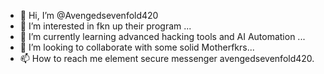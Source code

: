 - 👋 Hi, I’m @Avengedsevenfold420
- 👀 I’m interested in fkn up their program ...
- 🌱 I’m currently learning advanced hacking tools and AI Automation  ...
- 💞️ I’m looking to collaborate with some solid Motherfkrs...
- 📫 How to reach me element secure messenger avengedsevenfold420.

<!---
Avengedsevenfold420/Avengedsevenfold420 is a ✨ special ✨ repository because its `README.md` (this file) appears on your GitHub profile.
You can click the Preview link to take a look at your changes.
--->
